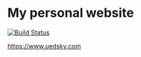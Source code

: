 # My personal website
[![Build Status](https://travis-ci.org/yangg/site.svg?branch=master)](https://travis-ci.org/yangg/site)

https://www.uedsky.com

